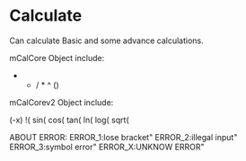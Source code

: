 # Calculate
Can calculate Basic and some advance calculations.


mCalCore Object include:
+ - / * ^ ()

mCalCorev2 Object include:

(-x)
!(
sin(
cos(
tan(
ln(
log(
sqrt(


ABOUT ERROR:
	ERROR_1:lose bracket"
	ERROR_2:illegal input"
	ERROR_3:symbol error"
	ERROR_X:UNKNOW ERROR"
